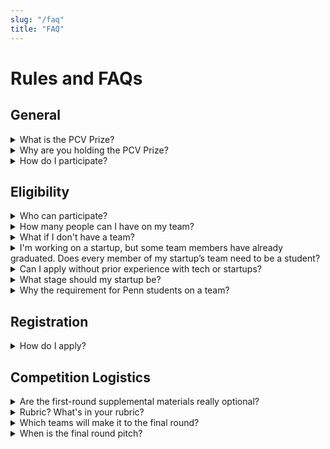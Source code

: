```yaml
---
slug: "/faq"
title: "FAQ"
---
```


# Rules and FAQs

## General
<details>
    <summary>What is the PCV Prize?</summary>
    The PCV Prize is a new annual competition where student teams can pitch a climate tech startup concept for a chance at $5K in non-dilutive funding, as well as mentorship and publicity opportunities.
    <br>
</details>
<details>
    <summary>Why are you holding the PCV Prize?</summary>
    The primary motivation of the PCV Prize is to encourage more students, especially at Penn, to test the waters of the climate innovation scene. We believe in the immense potential of climate tech startups, and want to help students get their ideas off the ground.
    <br>
</details>
<details>
    <summary>How do I participate?</summary>
    1. 
    <a 
        target="_blank"
        rel="noreferrer noopener"
        href="http://tinyurl.com/PCVPrizeS21"
    >
        Register as an individual
    </a>
    to get updates on everything related to the PCV Prize. (Due 4/5 @ 6 PM ET)
    <br>
    2.
    <a 
        target="_blank"
        rel="noreferrer noopener"
        href="http://tinyurl.com/PCVPrizeTeamRegistration"
    >
        Register your team
    </a>
    (Due 4/5 at 6 PM ET)
    <br>
    3. Put together your deck, record a 5-minute pitch, and then
    <a 
        target="_blank"
        rel="noreferrer noopener"
        href="http://tinyurl.com/PCVPrizeSubmission"
    >
    submit your first-round pitch!
    </a>
    (Due 4/16 at 11:59 PM ET)
</details>

## Eligibility

<details>
    <summary>Who can participate?</summary>
    All undergraduate or graduate students at any institution around the world can compete in the PCV Prize.
    <br />
    Importantly, each team must include at least one Penn undergraduate or graduate student to be eligible to become a finalist and compete for, well, our prize.
    <br />
    The PCV Prize team reserves the right to determine a team’s eligibility for the final round.
</details>

<details>
    <summary>How many people can I have on my team?</summary>
    Up to 5 students can be a part of the same team. If you hope to compete in the final round, make sure you have at least one Penn student on your team.
</details>

<details>
    <summary>What if I don't have a team?</summary>
    No worries! We're holding a team formation event directly after our opening keynote. Make sure to
    <a 
        target="_blank"
        rel="noreferrer noopener"
        href="http://tinyurl.com/PCVPrizeS21">
        register as an individual
    </a> if you are interested in finding a team through this event. Students do not have to be US citizens and non-Penn students do not need to be studying at US colleges or universities.
</details>

<details>
    <summary>I'm working on a startup, but some team members have already graduated. Does every member of my startup’s team need to be a student?</summary>
    Nope! It’s perfectly fine if you have non-students in your startup. However, only students are allowed to compete in the PCV Prize, so only they can register and pitch.
    <br>
    Furthermore, if you are an incorporated startup, at least one of the students presenting must be an owner / managing member listed in the articles of incorporation. No interns presenting for established companies :).
</details>
<details>
    <summary>Can I apply without prior experience with tech or startups?</summary>
    Definitely! We strongly encourage anyone interested in the PCV Prize or climate innovation to apply. There are no requirements for what a successful PCV Prize team will look like, and we will be hosting workshops to help teams build and strengthen their startup ideas.
</details>
<details>
    <summary>What stage should my startup be?</summary>
    Early stage - anywhere from just an idea to a working prototype. Importantly, teams must have less than 15K in external funding. As much as we would love to support great and growing climate startups, we’re focused on encouraging new students to enter the scene.
</details>
<details>
    <summary>Why the requirement for Penn students on a team?</summary>
    The primary goal of our parent organization, Penn Climate Ventures, is to catalyze climate action at Penn and encourage more students to explore climate tech innovation. Penn’s climate entrepreneurship ecosystem is nascent, so to ensure that we’re bringing more Penn students into the picture, we’re putting a focus on the Penn community for the first iteration of this competition.
</details>

## Registration

<details>
    <summary>How do I apply?</summary>
    At minimum, you need to fill out three registration forms:
    <br>
    1. 
    <a 
        target="_blank"
        rel="noreferrer noopener"
        href="http://tinyurl.com/PCVPrizeS21">
        Individual Registration Form
    </a>
    (Due 4/5 @ 6 PM ET)
    <br>
    2.
    <a 
        target="_blank"
        rel="noreferrer noopener"
        href="http://tinyurl.com/PCVPrizeTeamRegistration"
    >
        Team Registration Form
    </a>
    (Due 4/5 at 6 PM ET)
    <br>
    3.
    <a 
        target="_blank"
        rel="noreferrer noopener"
        href="http://tinyurl.com/PCVPrizeSubmission"
    >
    First-Round Submission Form
    </a>
    (Due 4/16 at 11:59 PM ET)
</details>

## Competition Logistics

<details>
    <summary>Are the first-round supplemental materials really optional?</summary>
    Yup! There aren't any bonus points in our rubric for supplemental materials.
</details>

<details>
    <summary>Rubric? What's in your rubric?</summary>
    For first-round submissions, our rubric is focused on feasibility, potential environmental impact, and financial viability.
</details>

<details>
    <summary>Which teams will make it to the final round?</summary>
    The top two teams from each track will be given the opportunity to pitch in the final round for a shot at the $5000, $2500, and $1250 prizes.
</details>

<details>
    <summary>When is the final round pitch?</summary>
    Final pitches happen during our closing ceremony on Saturday, April 24th. Come hang!
</details>